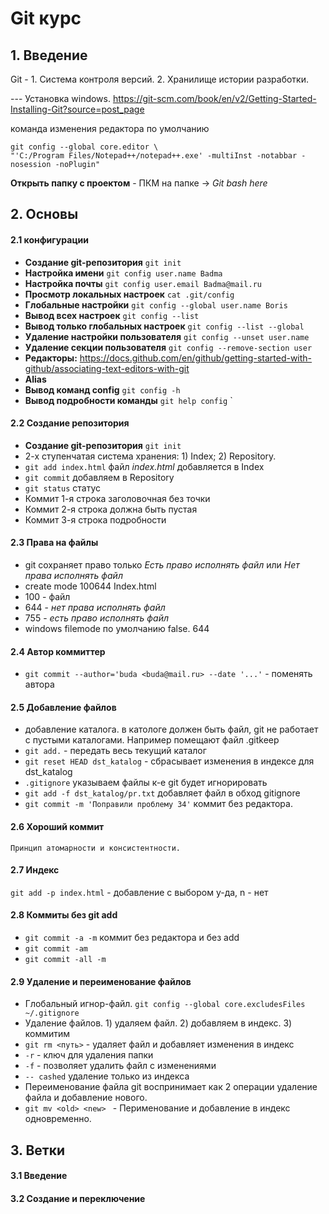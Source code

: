 #                   Git курс

## 1. Введение 
   Git - 1. Система контроля версий. 2. Хранилище истории разработки.

--- Установка windows. https://git-scm.com/book/en/v2/Getting-Started-Installing-Git?source=post_page

команда изменения редактора по умолчанию
```
git config --global core.editor \
"'C:/Program Files/Notepad++/notepad++.exe' -multiInst -notabbar -nosession -noPlugin"
```
 __Открыть папку с проектом__ - ПКМ на папке -> *Git bash here*      
 
## 2. Основы
#### 2.1 конфигурации
   - __Создание git-репозитория__ `git init`
   - __Настройка имени__ `git config user.name Badma`
   - __Настройка почты__ `git config user.email Badma@mail.ru`
   - __Просмотр локальных настроек__ `cat .git/config`
   - __Глобальные настройки__ `git config --global user.name Boris`
   - __Вывод всех настроек__ `git config --list`
   - __Вывод только глобальных настроек__ `git config --list --global`
   - __Удаление настройки пользователя__ `git config --unset user.name`
   - __Удаление секции пользователя__ `git config --remove-section user`
   -  __Редакторы:__ https://docs.github.com/en/github/getting-started-with-github/associating-text-editors-with-git
   - __Alias__ 
   - __Вывод команд config__ `git config -h`
   - __Вывод подробности команды__ `git help config`
   ` 
#### 2.2 Создание репозитория
   - __Создание git-репозитория__ `git init`
   - 2-х ступенчатая система хранения: 1) Index; 2) Repository.
   - `git add index.html` файл _index.html_ добавляется в Index
   - `git commit` добавляем в Repository
   - `git status` статус
   - Коммит 1-я строка заголовочная без точки
   - Коммит 2-я строка должна быть пустая
   - Коммит 3-я строка подробности
 
#### 2.3 Права на файлы
   - git сохраняет право только _Есть право исполнять файл_ или _Нет права исполнять файл_
   - create mode 100644 Index.html
   - 100 - файл
   - 644 - _нет права исполнять файл_
   - 755 - _есть право исполнять файл_
   - windows filemode по умолчанию false. 644  

#### 2.4 Автор коммиттер
   - `git commit --author='buda <buda@mail.ru> --date '...'` - поменять автора

#### 2.5 Добавление файлов
   - добавление каталога. в катологе должен быть файл, git не работает с пустыми каталогами. Например помещают файл .gitkeep 
   - `git add.` - передать весь текущий каталог
   - `git reset HEAD dst_katalog` - сбрасывает изменения в индексе для dst_katalog
   - `.gitignore` указываем файлы к-е git будет игнорировать
   - `git add -f dst_katalog/pr.txt` добавляет файл в обход gitignore
   - `git commit -m 'Поправили проблему 34'` коммит без редактора.

#### 2.6 Хороший коммит
    Принцип атомарности и консистентности.

#### 2.7 Индекс
   `git add -p index.html` - добавление с выбором y-да, n - нет

#### 2.8 Коммиты без git add
   - `git commit -a -m`  коммит без редактора и без add
   - `git commit -am`
   - `git commit -all -m` 

#### 2.9 Удаление и переименование файлов
- Глобальный игнор-файл. `git config --global core.excludesFiles ~/.gitignore`
- Удаление файлов. 1) удаляем файл. 2) добавляем в индекс. 3) коммитим
- `git rm <путь>` - удаляет файл и добавляет изменения в индекс 
- `-r` - ключ для удаления папки
- `-f` - позволяет удалить файл с изменениями
- `-- cashed` удаление только из индекса
- Переименование файла git воспринимает как 2 операции удаление файла и добавление нового. 
- `git mv <old> <new> ` - Перименование и добавление в индекс одновременно.

## 3. Ветки    
#### 3.1 Введение
#### 3.2 Создание и переключение
